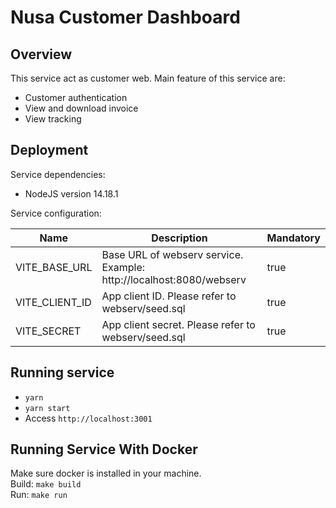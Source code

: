 # Nusa Customer Dashboard

## Overview

This service act as customer web.
Main feature of this service are:
- Customer authentication
- View and download invoice
- View tracking

## Deployment

Service dependencies:
- NodeJS version 14.18.1

Service configuration:

| Name | Description | Mandatory |
| ---- | ----------- | --------- |
| VITE\_BASE\_URL | Base URL of webserv service. Example: http://localhost:8080/webserv | true |
| VITE\_CLIENT\_ID | App client ID. Please refer to webserv/seed.sql | true |
| VITE\_SECRET | App client secret. Please refer to webserv/seed.sql | true |


## Running service
- `yarn`
- `yarn start`
- Access `http://localhost:3001`

## Running Service With Docker
Make sure docker is installed in your machine.  
Build: `make build`  
Run: `make run`

